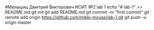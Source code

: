 #Малышиц Дмитрий Викторович ИСИТ №2
lab 1
echo "# lab-1" >> README.md
git init
git add README.md
git commit -m "first commit"
git remote add origin https://github.com/mikki-mouse/lab-1.git
git push -u origin master
